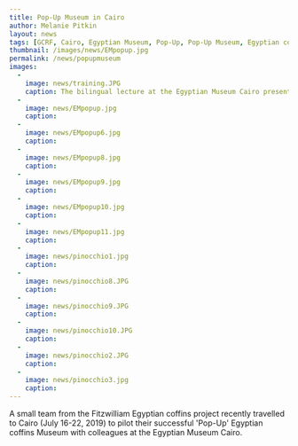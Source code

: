 ```yaml
---
title: Pop-Up Museum in Cairo
author: Melanie Pitkin
layout: news
tags: [GCRF, Cairo, Egyptian Museum, Pop-Up, Pop-Up Museum, Egyptian coffins, training, professional development, knowledge transfer, capacity building]
thumbnail: /images/news/EMpopup.jpg
permalink: /news/popupmuseum
images:
  -
    image: news/training.JPG
    caption: The bilingual lecture at the Egyptian Museum Cairo presented by Melanie Pitkin, Sara Abed and Charlotte Thompson.
  -
    image: news/EMpopup.jpg
    caption: 
  -
    image: news/EMpopup6.jpg
    caption: 
  -
    image: news/EMpopup8.jpg
    caption:  
  -
    image: news/EMpopup9.jpg
    caption:  
  -
    image: news/EMpopup10.jpg
    caption: 
  -
    image: news/EMpopup11.jpg
    caption:  
  -
    image: news/pinocchio1.jpg
    caption: 
  -
    image: news/pinocchio8.JPG
    caption:  
  -
    image: news/pinocchio9.JPG
    caption: 
  -
    image: news/pinocchio10.JPG
    caption:
  -
    image: news/pinocchio2.JPG
    caption:
  -
    image: news/pinocchio3.jpg
    caption:
---
```


A small team from the Fitzwilliam Egyptian coffins project recently travelled to Cairo (July 16-22, 2019) to pilot their successful 'Pop-Up' Egyptian coffins Museum with colleagues at the Egyptian Museum Cairo.
